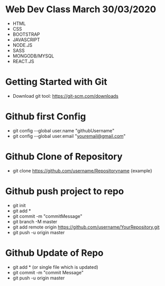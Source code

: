 # Web Dev Class March 30/03/2020
 - HTML
 - CSS
 - BOOTSTRAP
 - JAVASCRIPT
 - NODE.JS
 - SASS
 - MONGODB/MYSQL
 - REACT.JS
# Getting Started with Git
* Download git tool: https://git-scm.com/downloads
# Github first Config
* git config --global user.name "githubUsername"
* git config --global user.email "youremail@gmail.com"
# Github Clone of Repository
* git clone https://github.com/username/Repositoryname {example}
# Github push project to repo
* git init
* git add *
* git commit -m "commitMessage"
* git branch -M master
* git add remote origin https://github.com/username/YourRepository.git
* git push -u origin master
# Github Update of Repo
* git add * (or single file which is updated)
* git commit -m "commit Message"
* git push -u origin master